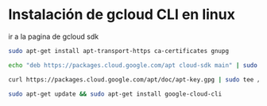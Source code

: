 # Instalación de gcloud CLI en linux
ir a la pagina de gcloud sdk
```bash
sudo apt-get install apt-transport-https ca-certificates gnupg
``` 

```bash
echo "deb https://packages.cloud.google.com/apt cloud-sdk main" | sudo tee -a /etc/apt/sources.list.d/google-cloud-sdk.list
```

```bash
curl https://packages.cloud.google.com/apt/doc/apt-key.gpg | sudo tee /usr/share/keyrings/cloud.google.gpg
```

```bash
sudo apt-get update && sudo apt-get install google-cloud-cli
```



